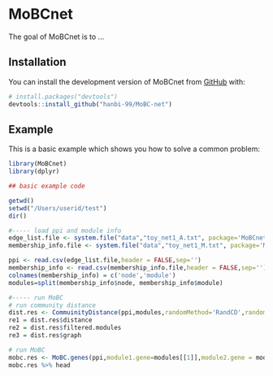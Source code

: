 
# MoBCnet

<!-- badges: start -->
<!-- badges: end -->

The goal of MoBCnet is to ...

## Installation

You can install the development version of MoBCnet from [GitHub](https://github.com/) with:

``` r
# install.packages("devtools")
devtools::install_github("hanbi-99/MoBC-net")
```

## Example

This is a basic example which shows you how to solve a common problem:

``` r
library(MoBCnet)
library(dplyr)

## basic example code

getwd()
setwd("/Users/userid/test")
dir()

#----- load ppi and module info
edge_list.file <- system.file("data","toy_net1_A.txt", package='MoBCnet')
membership_info.file <- system.file("data","toy_net1_M.txt", package='MoBCnet')

ppi <- read.csv(edge_list.file,header = FALSE,sep='')
membership_info <- read.csv(membership_info.file,header = FALSE,sep='')
colnames(membership_info) = c('node','module')
modules=split(membership_info$node, membership_info$module)

#----- run MoBC
# run community distance
dist.res <- CommuinityDistance(ppi,modules,randomMethod='RandCD',random=1000, ratio=0.5,nCore=3)
re1 = dist.res$distance
re2 = dist.res$filtered.modules
re3 = dist.res$graph

# run MoBC
mobc.res <- MoBC.genes(ppi,module1.gene=modules[[1]],module2.gene = modules[[2]],randomMethod='RandCD',random=1000, ratio=0.5,nCore=3)
mobc.res %>% head

```

